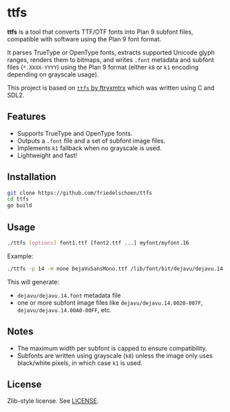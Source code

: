 # ttfs

**ttfs** is a tool that converts TTF/OTF fonts into Plan 9 subfont files, compatible with software using the Plan 9 font format.

It parses TrueType or OpenType fonts, extracts supported Unicode glyph ranges, renders them to bitmaps, and writes `.font` metadata and subfont files (`*.XXXX-YYYY`) using the Plan 9 format (either `k8` or `k1` encoding depending on grayscale usage).

This project is based on [`ttfs` by ftrvxmtrx](https://git.sr.ht/~ft/ttfs/tree) which was written using C and SDL2.

## Features

- Supports TrueType and OpenType fonts.
- Outputs a `.font` file and a set of subfont image files.
- Implements `k1` fallback when no grayscale is used.
- Lightweight and fast!

## Installation

```sh
git clone https://github.com/friedelschoen/ttfs
cd ttfs
go build
````

## Usage

```sh
./ttfs [options] font1.ttf [font2.ttf ...] myfont/myfont.16
```

Example:

```sh
./ttfs -p 14 -H none DejaVuSansMono.ttf /lib/font/bit/dejavu/dejavu.14
```

This will generate:

* `dejavu/dejavu.14.font` metadata file
* one or more subfont image files like `dejavu/dejavu.14.0020-007F`, `dejavu/dejavu.14.00A0-00FF`, etc.

## Notes

* The maximum width per subfont is capped to ensure compatibility.
* Subfonts are written using grayscale (`k8`) unless the image only uses black/white pixels, in which case `k1` is used.

## License

Zlib-style license. See [LICENSE](LICENSE).
